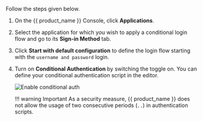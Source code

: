 <!-- markdownlint-disable-next-line -->
Follow the steps given below.

1. On the {{ product_name }} Console, click **Applications**.
2. Select the application for which you wish to apply a conditional login flow and go to its **Sign-in Method** tab.
3. Click **Start with default configuration** to define the login flow starting with the `username and password` login.
4. Turn on **Conditional Authentication** by switching the toggle on. You can define your conditional authentication script in the editor.

   ![Enable conditional auth]({{base_path}}/assets/img/guides/conditional-auth/enable-conditional-auth.png)


   !!! warning Important
      As a security measure, {{ product_name }} does not allow the usage of two consecutive periods (`..`) in authentication scripts.